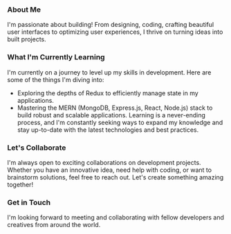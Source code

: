 <!-- Hey there! Welcome to my GitHub profile -->

### About Me

I'm passionate about building! From designing, coding, crafting beautiful user interfaces to optimizing user experiences, I thrive on turning ideas into built projects. 

### What I'm Currently Learning

I'm currently on a journey to level up my skills in development. Here are some of the things I'm diving into:

- Exploring the depths of Redux to efficiently manage state in my applications.
- Mastering the MERN (MongoDB, Express.js, React, Node.js) stack to build robust and scalable applications.
Learning is a never-ending process, and I'm constantly seeking ways to expand my knowledge and stay up-to-date with the latest technologies and best practices.

### Let's Collaborate

I'm always open to exciting collaborations on development projects. Whether you have an innovative idea, need help with coding, or want to brainstorm solutions, feel free to reach out. Let's create something amazing together!

### Get in Touch

I'm looking forward to meeting and collaborating with fellow developers and creatives from around the world.


